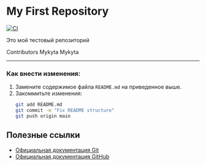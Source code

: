 # My First Repository

[![CI](https://github.com/garilol/my-first-repo/actions/workflows/main.yml/badge.svg)](https://github.com/garilol/my-first-repo/actions/workflows/main.yml) 

Это мой тестовый репозиторий

Contributors
Mykyta Mykyta

---

### Как внести изменения:
1. Замените содержимое файла `README.md` на приведенное выше.
2. Закоммитьте изменения:
   ```bash
   git add README.md
   git commit -m "Fix README structure"
   git push origin main
   
## Полезные ссылки

- [Официальная документация Git](https://git-scm.com/doc)
- [Официальная документация GitHub](https://docs.github.com)
